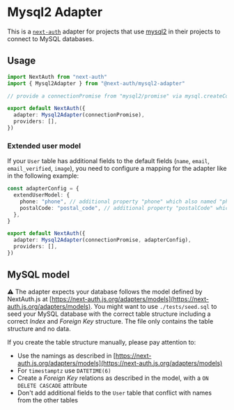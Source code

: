 # Mysql2 Adapter

This is a [`next-auth`](https://next-auth.js.org) adapter for projects that use
[mysql2](https://www.npmjs.com/package/mysql2) in their projects to connect to MySQL databases.

## Usage

```typescript title="pages/api/auth/[...nextauth].ts"
import NextAuth from "next-auth"
import { Mysql2Adapter } from "@next-auth/mysql2-adapter"

// provide a connectionPromise from "mysql2/promise" via mysql.createConnection or mysql.createPool

export default NextAuth({
  adapter: Mysql2Adapter(connectionPromise),
  providers: [],
})
```

### Extended user model

If your `User` table has additional fields to the default fields (`name`, `email`, `email_verified`, `image`), you
need to configure a mapping for the adapter like in the following example:

```typescript
const adapterConfig = {
  extendUserModel: {
    phone: "phone", // additional property "phone" which also named "phone" in the User database table
    postalCode: "postal_code", // additional property "postalCode" which is named "postal_code" in the User database table
  },
}

export default NextAuth({
  adapter: Mysql2Adapter(connectionPromise, adapterConfig),
  providers: [],
})
```

## MySQL model

⚠️ The adapter expects your database follows the model defined by NextAuth.js at
[https://next-auth.js.org/adapters/models](https://next-auth.js.org/adapters/models).
You might want to use `./tests/seed.sql` to seed your MySQL database with the correct table structure including
a correct _Index_ and _Foreign Key_ structure. The file only contains the table structure and no data.

If you create the table structure manually, please pay attention to:

- Use the namings as described in [https://next-auth.js.org/adapters/models](https://next-auth.js.org/adapters/models)
- For `timestamptz` use `DATETIME(6)`
- Create a _Foreign Key_ relations as described in the model, with a `ON DELETE CASCADE` attribute
- Don't add additional fields to the `User` table that conflict with names from the other tables

